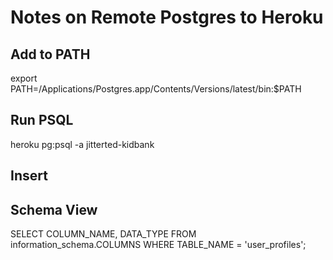 # Notes on Remote Postgres to Heroku

## Add to PATH

export PATH=/Applications/Postgres.app/Contents/Versions/latest/bin:$PATH

## Run PSQL

heroku pg:psql -a jitterted-kidbank

## Insert


## Schema View

SELECT
 COLUMN_NAME, DATA_TYPE
FROM
 information_schema.COLUMNS
WHERE
 TABLE_NAME = 'user_profiles';